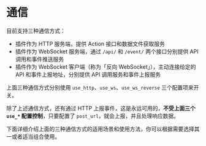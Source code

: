 # 通信

目前支持三种通信方式：

- 插件作为 HTTP 服务端，提供 Action 接口和数据文件获取服务
- 插件作为 WebSocket 服务端，通过 `/api/` 和 `/event/` 两个接口分别提供 API 调用和事件推送服务
- 插件作为 WebSocket 客户端（称为「反向 WebSocket」），主动连接给定的 API 和事件上报地址，分别提供 API 调用服务和事件上报服务

上面三种通信方式分别使用 `use_http`、`use_ws`、`use_ws_reverse` 三个配置项来开关。

除了上述通信方式，还有通过 HTTP 上报事件，这是永远可用的，**不受上面三个 `use_*` 配置控制**，只要配置了 `post_url`，就会上报，并且处理响应数据。

下面详细介绍上面的三种通信方式的适用场景和使用方法，你可以根据需要选择其一或者适当组合使用。
